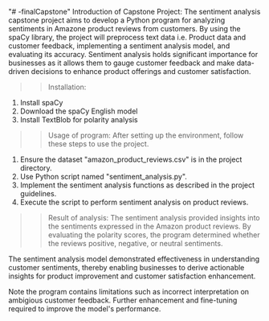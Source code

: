 "# -finalCapstone" 
Introduction of Capstone Project:
The sentiment analysis capstone project aims to develop a Python program for analyzing sentiments in Amazone product reviews from customers. By using the spaCy library, the project will preprocess text data i.e. Product data and customer feedback, implementing a sentiment analysis model, and evaluating its accuracy. Sentiment analysis holds significant importance for businesses as it allows them to gauge customer feedback and make data-driven decisions to enhance product offerings and customer satisfaction.

>>Installation:
1. Install spaCy
2. Download the spaCy English model
3. Install TextBlob for polarity analysis

>>Usage of program:
After setting up the environment, follow these steps to use the project.
1. Ensure the dataset "amazon_product_reviews.csv" is in the project directory.
2. Use Python script named "sentiment_analysis.py".
3. Implement the sentiment analysis functions as described in the project guidelines.
4. Execute the script to perform sentiment analysis on product reviews.

>>Result of analysis:
The sentiment analysis provided insights into the sentiments expressed in the Amazon product reviews. By evaluating the polarity scores, the program determined whether the reviews positive, negative, or neutral sentiments.

The sentiment analysis model demonstrated effectiveness in understanding customer sentiments, thereby enabling businesses to derive actionable insights for product improvement and customer satisfaction enhancement.

Note the program contains limitations such as incorrect interpretation on ambigious customer feedback. Further enhancement and fine-tuning required to improve the model's performance.
